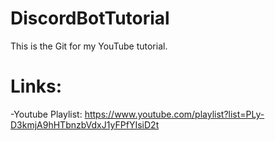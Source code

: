 # DiscordBotTutorial
This is the Git for my YouTube tutorial.

# Links:

-Youtube Playlist: https://www.youtube.com/playlist?list=PLy-D3kmjA9hHTbnzbVdxJ1yFPfYIsiD2t
